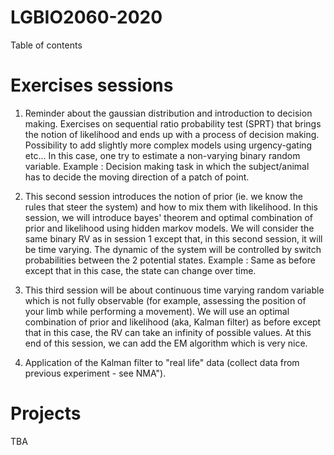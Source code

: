 # LGBIO2060-2020

Table of contents

# Exercises sessions

1. Reminder about the gaussian distribution and introduction to decision making. Exercises on sequential ratio probability test (SPRT) that brings the notion of likelihood and ends up with a process of decision making. Possibility to add slightly more complex models using urgency-gating etc... In this case, one try to estimate a non-varying binary random variable.
Example : Decision making task in which the subject/animal has to decide the moving direction of a patch of point.

2. This second session introduces the notion of prior (ie. we know the rules that steer the system) and how to mix them with likelihood. In this session, we will introduce bayes' theorem and optimal combination of prior and likelihood using hidden markov models. We will consider the same binary RV as in session 1 except that, in this second session, it will be time varying. The dynamic of the system will be controlled by switch probabilities between the 2 potential states. 
Example : Same as before except that in this case, the state can change over time.

3. This third session will be about continuous time varying random variable which is not fully observable (for example, assessing the position of your limb while performing a movement). We will use an optimal combination of prior and likelihood (aka, Kalman filter) as before except that in this case, the RV can take an infinity of possible values.
At this end of this session, we can add the EM algorithm which is very nice.

4. Application of the Kalman filter to "real life" data (collect data from previous experiment - see NMA").


# Projects

TBA
